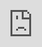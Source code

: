 ```yaml
---
layout: post
date:   2022-01-01
image: "/conflict_urbanism_sp2022/images/csr_thumbnail.png"
title:  "Redefining Homogeneity"
author: "Yani Gao, Hyuein Song, Myungju Ko"
---
```

## Abstract  

Once a country reinforcing its homogeneity, now, for the past 30 years, South Korea's highest mode of migration has been by marriage. Mostly women from southeast Asian countries, namely China, the Philippines, Vietnam, and Cambodia, their unions encouraged by government-sponsored subsidies. This '**marriage migration**' was driven by the considerable numbers of bachelors in rural towns, resulting from fast economic growth and internal migrations. At the same time, these migrants have created economic and cultural links between Korea and their home countries. A cultural and social phenomenon(Onishi 2008), this movement has vast implications and impacts on the future of this country and on what it means to be identified as "Korean."  

This project investigates these international and domestic scale movements that reveals a spatial complexity created by marital cultures, local policies, and ultimately driven by economical needs.    ADD A DEFINING SENTENCE 

## Domestic Migration in South Korea: 1980s and Onward  

<div class="iframe-column"><iframe src="https://hyuein.github.io/domesticmigration/" style="position:absolute;top:0;left:0;width:100%;height:100%;" frameborder="0"></iframe></div>  
Scroll map of internal migration of Korea over the years (1970-2020). Source: kosis.kr

Since the Korean War, South Korea has been experiencing a tremendous and steady economic rise, now ranked the 10th economy in 2022. Its drastic increase in national GDP from the 80s was coined the "miracle on the Han River." Along with the economic rise, a mass country-wide migration from rural to urban areas has been ongoing. As a result, more than 50 percent of the national population lives in the Seoul metropolitan area, which accounts for only 0.6 percent of the country's land area. Akin to the traditional family practices, more men remained in rural areas than women, contributing to the decline in birth rate that has been persistent in Korea since the 60s. Consequently, this gender imbalance in rural South Korea caused a sharp drop in population in rural towns. As a part of the revitalization program of those rural municipalities, local governments started to provide subsidies for '**marriage migration**,' giving rise to foreign brides starting from the 90s.

<div class="iframe-column"><iframe src="https://hyuein.github.io/19702020/" style="position:absolute;top:0;left:0;width:100%;height:100%;" frameborder="0"></iframe></div>  
Swipe map of population density overtime (1970 v.s. 2020). Source: kosis.kr

## International Marriage Migration to South Korea  

![description of image](/conflict_urbanism_sp2022/images/Woman_Marriage_Migrant.png)

Starting from the 1990s, 35 rural municipal governments started subsidizing private marriage brokers to introduce bachelor farmers to ethnically Korean women in China and other foreign nationals, paying the brokers 4 to 10 million won (back then around $3,800 to $12,000) per marriage. These policies were established in an attempt to address the aging population by encouraging these bachelors to find a wife and eventually produce children, raising the population growth. It was not until 30 years in practice, in 2021, these government subsidies started to be removed. Such marriages increased almost fivefold in South Korea between 2000 and 2005, from 6,945 to 30,719 (Korea National Statistical Office 2011a). Now bolstered at more than 334,000, these marriage migrants (immigrants and naturalized by marriage) account for 16.7 percent of all immigrants. Established as a monoethnic country, Korea, now demographically and politically, is turning towards becoming a multi-ethnical society. 

<div class="iframe-column"><iframe src="" style="position:absolute;top:0;left:0;width:100%;height:100%;" frameborder="0"></iframe></div>  
Marriage migrants to Korea 2020. Source: kosis.kr

However, these political movements and economic subsidies supporting **marriage migration** have resulted in an adverse effect. Marriage migrants have reported facing higher levels of domestic and social conflict; while isolated from their home countries and remain disadvantaged in the new environment. Furthermore, they tend to face more economic difficulties since more men from rural lower-income brackets sought help from marriage agencies for foreign brides. A study conducted by Ewha Womans University in 2022 has found that “...immigrant women in husband-decision households were more likely to have depressive mood … poorer life satisfaction … and poorer marital satisfaction … than women in joint-decision households.” (PLOS ONE 2022)

Marriage migrants have also been expected to maintain the patriarchal hierarchy by acting as compliant and submissive wives, limiting their career growth and eventual integration into Korean society. Language barriers, cultural differences, and financial dependencies contribute to the characteristic isolation these new immigrants face in the homogenous society they arrived in. ‘...marriage migrants play multiple roles - as mothers, domestic workers, caretakers, or family helpers.” (Piper and Roces 2003)

## The Story of Pham, from Vietnam to Cheongsong County  

![description of image](/conflict_urbanism_sp2022/images/Cheongsong_marriage_migrant_by_sex.png)

Cheongsong County, a county in Gyungsang-buk Province has an influx of marriage migrants, which make up more than 69 percent (160 of 231) of its foreign residents in the municipality. Among them, the overwhelming proportion are women. Additionally, Cheongsong County was one of the counties that sponsored the most significant subsidies (up to 10,000 dollars per case) for international marriage as a part of rural revitalization policies. 

We are translating the architectural space inhabited by a marriage migrant from Vietnam. Pham, through the images from the documentary “Tales of Multicultural Inlaws”. By reconstructing the typical rural house she lives in Cheongsong, we are turning this narrative into a more intimate level. Her hierarchy in the household becomes immersive to the viewers- her limited access to the rest of the house and her movement around her living quarters clearly shows her unequal position in the family.

![description of image](/conflict_urbanism_sp2022/images/ViewCapture20220418_231451.jpg)
![description of image](/conflict_urbanism_sp2022/images/ViewCapture20220418_231524.jpg)
![description of image](/conflict_urbanism_sp2022/images/ViewCapture20220418_231302.jpg)

## Conclusion  

## Citations  

Hye-Kyung Lee, International Marriage and the State in South Korea, Pai Chai University, 2008
Hyunok Lee, Adapting to Marriage Markets: International Marriage Migration from Vietnam to South Korea, University of Toronto Press, 2016
Sending Money Home: Worldwide Remittance Flows to Developing Countries, IFAD Publication, 2006
National Atlas of Korea, Ministry of Land Infrastructure and Transport, 2019
Hye-Kyung Lee, Problems and Reactions to Marriage Migrants and Their Families, Korean Demographics, 2005
Yugyun Kim et al, Don’t Ask for Fair Treatment? A Gender Analysis of Ethenic Discrimination, Response to Discrimination, and Self-Rated Health among Marriage Migrants in South Korea, Internatilnal Journal for Equity in Health, 2016
Onishi, Norimitsu. “Korean Men Use Brokers to Find Brides in Vietnam.” The New York Times. The New York Times, February 22, 2007. https://www.nytimes.com/2007/02/22/world/asia/22brides.html. 
Lee E, Kim SI, Jung-Choi K, Kong KA (2022) Household decision-making and the mental well-being of marriage-based immigrant women in South Korea. PLOS ONE 17(2): e0263642. https://doi.org/10.1371/journal.pone.0263642
Yamanaka, Keiko, and Nicola Piper. 2003. "An Introductory Overview." Asian and Pacific Migration Journal , vol. 12, nos. 1-2, pp
